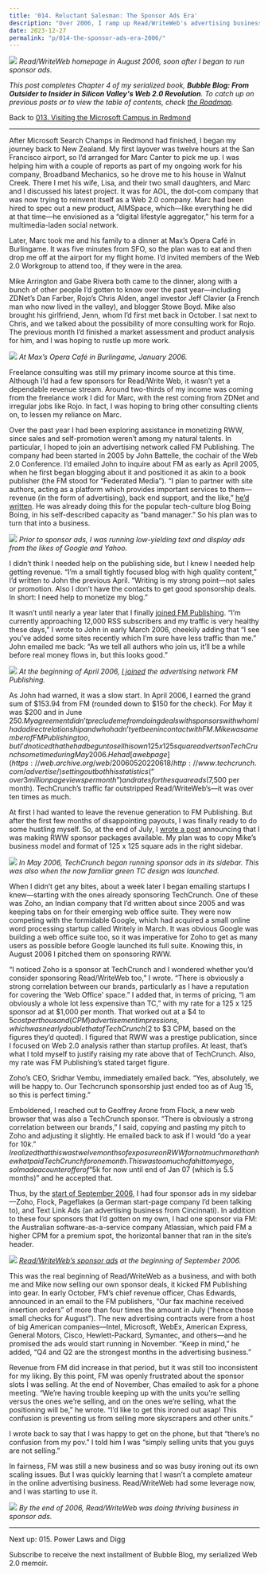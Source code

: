 ```yaml
---
title: '014. Reluctant Salesman: The Sponsor Ads Era'
description: "Over 2006, I ramp up Read/WriteWeb's advertising business, by first partnering with John Battelle's FM Publishing and then copying TechCrunch's sidebar ad format."
date: 2023-12-27
permalink: "p/014-the-sponsor-ads-era-2006/"
---
```

![](/assets/images/59d474d4-5497-4bb7-a6b1-6d95eac0233b_1001x572.jpg)
*Read/WriteWeb homepage in August 2006, soon after I began to run sponsor ads.*

_This post completes Chapter 4 of my serialized book, **Bubble Blog: From Outsider to Insider in Silicon Valley's Web 2.0 Revolution**. To catch up on previous posts or to view the table of contents, check [the Roadmap](https://www.cybercultural.com/p/roadmap-bubbleblog)._

Back to [013\. Visiting the Microsoft Campus in Redmond](https://www.cybercultural.com/p/013-visiting-the-microsoft-campus)

* * *

After Microsoft Search Champs in Redmond had finished, I began my journey back to New Zealand. My first layover was twelve hours at the San Francisco airport, so I’d arranged for Marc Canter to pick me up. I was helping him with a couple of reports as part of my ongoing work for his company, Broadband Mechanics, so he drove me to his house in Walnut Creek. There I met his wife, Lisa, and their two small daughters, and Marc and I discussed his latest project. It was for AOL, the dot-com company that was now trying to reinvent itself as a Web 2.0 company. Marc had been hired to spec out a new product, AIMSpace, which—like everything he did at that time—he envisioned as a “digital lifestyle aggregator,” his term for a multimedia-laden social network.

Later, Marc took me and his family to a dinner at Max’s Opera Café in Burlingame. It was five minutes from SFO, so the plan was to eat and then drop me off at the airport for my flight home. I’d invited members of the Web 2.0 Workgroup to attend too, if they were in the area.

Mike Arrington and Gabe Rivera both came to the dinner, along with a bunch of other people I’d gotten to know over the past year—including ZDNet’s Dan Farber, Rojo’s Chris Alden, angel investor Jeff Clavier (a French man who now lived in the valley), and blogger Stowe Boyd. Mike also brought his girlfriend, Jenn, whom I’d first met back in October. I sat next to Chris, and we talked about the possibility of more consulting work for Rojo. The previous month I’d finished a market assessment and product analysis for him, and I was hoping to rustle up more work.

![](/assets/images/3beaf63c-76c0-4939-95e8-ce3101dba92e_1637x1228.jpg)
*At Max’s Opera Café in Burlingame, January 2006.*

Freelance consulting was still my primary income source at this time. Although I’d had a few sponsors for Read/Write Web, it wasn’t yet a dependable revenue stream. Around two-thirds of my income was coming from the freelance work I did for Marc, with the rest coming from ZDNet and irregular jobs like Rojo. In fact, I was hoping to bring other consulting clients on, to lessen my reliance on Marc.

Over the past year I had been exploring assistance in monetizing RWW, since sales and self-promotion weren’t among my natural talents. In particular, I hoped to join an advertising network called FM Publishing. The company had been started in 2005 by John Battelle, the cochair of the Web 2.0 Conference. I’d emailed John to inquire about FM as early as April 2005, when he first began blogging about it and positioned it as akin to a book publisher (the FM stood for “Federated Media”). “I plan to partner with site authors, acting as a platform which provides important services to them—revenue (in the form of advertising), back end support, and the like,” [he’d written](https://web.archive.org/web/20050403042335/http://fmpub.net/). He was already doing this for the popular tech-culture blog Boing Boing, in his self-described capacity as “band manager.” So his plan was to turn that into a business.

![](/assets/images/7c286081-e5f4-4bf4-8daa-964769d5021c_1000x573.jpg)
*Prior to sponsor ads, I was running low-yielding text and display ads from the likes of Google and Yahoo.*

I didn’t think I needed help on the publishing side, but I knew I needed help getting revenue. “I’m a small tightly focused blog with high quality content,” I’d written to John the previous April. “Writing is my strong point—not sales or promotion. Also I don’t have the contacts to get good sponsorship deals. In short: I need help to monetize my blog.”

It wasn’t until nearly a year later that I finally [joined FM Publishing](https://web.archive.org/web/20110310110845/http://www.readwriteweb.com/archives/readwriteweb_jo.php). “I’m currently approaching 12,000 RSS subscribers and my traffic is very healthy these days,” I wrote to John in early March 2006, cheekily adding that “I see you’ve added some sites recently which I’m sure have less traffic than me.” John emailed me back: “As we tell all authors who join us, it’ll be a while before real money flows in, but this looks good.”

![](/assets/images/3f202c1c-a8ae-4d4a-a995-da624dbfa451_1634x1222.jpg)
*At the beginning of April 2006, [I joined](https://web.archive.org/web/20060506085145/http://www.federatedmedia.net/authors/readwrite) the advertising network FM Publishing.*

As John had warned, it was a slow start. In April 2006, I earned the grand sum of $153.94 from FM (rounded down to $150 for the check). For May it was $200 and in June $250. My agreement didn’t preclude me from doing deals with sponsors with whom I had a direct relationship and who hadn’t yet been in contact with FM. Mike was a member of FM Publishing too, but I’d noticed that he had begun to sell his own 125 x 125 square adverts on TechCrunch sometime during May 2006. He had [a web page](https://web.archive.org/web/20060520220618/http://www.techcrunch.com/advertise/) setting out both his statistics (“over 3 million page views per month”) and rates for the square ads ($7,500 per month). TechCrunch’s traffic far outstripped Read/WriteWeb’s—it was over ten times as much.

At first I had wanted to leave the revenue generation to FM Publishing. But after the first few months of disappointing payouts, I was finally ready to do some hustling myself. So, at the end of July, I [wrote a post](https://web.archive.org/web/20090802114726/http://www.readwriteweb.com/archives/readwriteweb_sp.php) announcing that I was making RWW sponsor packages available. My plan was to copy Mike’s business model and format of 125 x 125 square ads in the right sidebar.

![](/assets/images/19953305-d54a-4a6d-8720-502f065272ab_2026x1518.png)
*In May 2006, TechCrunch began running sponsor ads in its sidebar. This was also when the now familiar green TC design was launched.*

When I didn’t get any bites, about a week later I began emailing startups I knew—starting with the ones already sponsoring TechCrunch. One of these was Zoho, an Indian company that I’d written about since 2005 and was keeping tabs on for their emerging web office suite. They were now competing with the formidable Google, which had acquired a small online word processing startup called Writely in March. It was obvious Google was building a web office suite too, so it was imperative for Zoho to get as many users as possible before Google launched its full suite. Knowing this, in August 2006 I pitched them on sponsoring RWW.

“I noticed Zoho is a sponsor at TechCrunch and I wondered whether you’d consider sponsoring Read/WriteWeb too,” I wrote. “There is obviously a strong correlation between our brands, particularly as I have a reputation for covering the ‘Web Office’ space.” I added that, in terms of pricing, “I am obviously a whole lot less expensive than TC,” with my rate for a 125 x 125 sponsor ad at $1,000 per month. That worked out at a $4 to $5 cost per thousand (CPM) advertisement impressions, which was nearly double that of TechCrunch ($2 to $3 CPM, based on the figures they’d quoted). I figured that RWW was a prestige publication, since I focused on Web 2.0 analysis rather than startup profiles. At least, that’s what I told myself to justify raising my rate above that of TechCrunch. Also, my rate was FM Publishing’s stated target figure.

Zoho’s CEO, Sridhar Vembu, immediately emailed back. “Yes, absolutely, we will be happy to. Our Techcrunch sponsorship just ended too as of Aug 15, so this is perfect timing.”

Emboldened, I reached out to Geoffrey Arone from Flock, a new web browser that was also a TechCrunch sponsor. “There is obviously a strong correlation between our brands,” I said, copying and pasting my pitch to Zoho and adjusting it slightly. He emailed back to ask if I would “do a year for $10k.” I realized that this was twelve months of exposure on RWW for not much more than he what paid TechCrunch for one month. This was too much of a hit to my ego, so I made a counteroffer of “$5k for now until end of Jan 07 (which is 5.5 months)” and he accepted that.

Thus, by the [start of September 2006](https://web.archive.org/web/20060903123308/http://www.readwriteweb.com/), I had four sponsor ads in my sidebar—Zoho, Flock, Pageflakes (a German start-page company I’d been talking to), and Text Link Ads (an advertising business from Cincinnati). In addition to these four sponsors that I’d gotten on my own, I had one sponsor via FM: the Australian software-as-a-service company Atlassian, which paid FM a higher CPM for a premium spot, the horizontal banner that ran in the site’s header.

![](/assets/images/9f52207b-4bf3-41b8-8271-576c3b4e5416_2130x1444.png)
*[Read/WriteWeb’s sponsor ads](https://web.archive.org/web/20060901091910if_/http://www.readwriteweb.com:80/advertise.php) at the beginning of September 2006.*

This was the real beginning of Read/WriteWeb as a business, and with both me and Mike now selling our own sponsor deals, it kicked FM Publishing into gear. In early October, FM’s chief revenue officer, Chas Edwards, announced in an email to the FM publishers, “Our fax machine received insertion orders” of more than four times the amount in July (“hence those small checks for August”). The new advertising contracts were from a host of big American companies—Intel, Microsoft, WebEx, American Express, General Motors, Cisco, Hewlett-Packard, Symantec, and others—and he promised the ads would start running in November. “Keep in mind,” he added, “Q4 and Q2 are the strongest months in the advertising business.”

Revenue from FM did increase in that period, but it was still too inconsistent for my liking. By this point, FM was openly frustrated about the sponsor slots I was selling. At the end of November, Chas emailed to ask for a phone meeting. “We’re having trouble keeping up with the units you’re selling versus the ones we’re selling, and on the ones we’re selling, what the positioning will be,” he wrote. “I’d like to get this ironed out asap! This confusion is preventing us from selling more skyscrapers and other units.”

I wrote back to say that I was happy to get on the phone, but that “there’s no confusion from my pov.” I told him I was “simply selling units that you guys are not selling.”

In fairness, FM was still a new business and so was busy ironing out its own scaling issues. But I was quickly learning that I wasn’t a complete amateur in the online advertising business. Read/WriteWeb had some leverage now, and I was starting to use it.

![](/assets/images/45c1c2f6-9c8b-4005-b53a-10df243313a4_1006x598.jpg)
*By the end of 2006, Read/WriteWeb was doing thriving business in sponsor ads.*

* * *

Next up: 015. Power Laws and Digg

Subscribe to receive the next installment of Bubble Blog, my serialized Web 2.0 memoir.